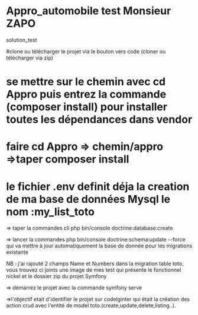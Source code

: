 # Appro_automobile  test Monsieur ZAPO 
solution_test

#clone ou télécharger le projet  via le bouton vers code (cloner ou télécharger via zip)
# se mettre sur le chemin avec cd Appro puis entrez  la commande (composer install) pour installer toutes les dépendances dans vendor
# faire cd Appro => chemin/appro =>taper composer install
# le fichier .env definit déja  la creation de ma base de données Mysql  le nom :my_list_toto

=> taper  la commandes cli php bin/console doctrine:database:create

=> lancer la commandes php bin/console doctrine:schema:update --force qui va  mettre à jour automatiquement la base de donnée pour les migrations existante 


NB : j'ai rajouté 2 champs Name et Numbers  dans la migration table toto, vous trouvez ci joints une image de mes test qui présente le fonctionnel nickel  et le dossier zip du projet Symfony 

=> démarrez le projet avec la commande  symfony serve

=>l'objectif etait d'identifier le projet sur codelginter qui était la création des action crud avec l'entité de model toto.(create,update,delete,listing..).
